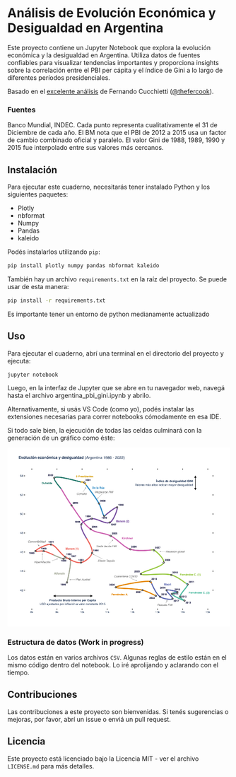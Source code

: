 # Análisis de Evolución Económica y Desigualdad en Argentina

Este proyecto contiene un Jupyter Notebook que explora la evolución económica y la desigualdad en Argentina. Utiliza datos de fuentes confiables para visualizar tendencias importantes y proporciona insights sobre la correlación entre el PBI per cápita y el índice de Gini a lo largo de diferentes períodos presidenciales.

Basado en el [excelente análisis](https://thevizcorner.wordpress.com/2015/11/16/desigualdad-y-crecimiento-economico-en-argentina/) de Fernando Cucchietti ([@thefercook](https://twitter.com/thefercook)).

### Fuentes
Banco Mundial, INDEC. Cada punto representa cualitativamente el 31 de Diciembre de cada año.
El BM nota que el PBI de 2012 a 2015 usa un factor de cambio combinado oficial y paralelo. 
El valor Gini de 1988, 1989, 1990 y 2015 fue interpolado entre sus valores más cercanos.

## Instalación

Para ejecutar este cuaderno, necesitarás tener instalado Python y los siguientes paquetes:

- Plotly
- nbformat
- Numpy
- Pandas
- kaleido

Podés instalarlos utilizando `pip`:

```bash
pip install plotly numpy pandas nbformat kaleido
```

También hay un archivo `requirements.txt` en la raíz del proyecto. Se puede usar de esta manera:

```bash
pip install -r requirements.txt
```

Es importante tener un entorno de python medianamente actualizado

## Uso

Para ejecutar el cuaderno, abrí una terminal en el directorio del proyecto y ejecuta:

```bash
jupyter notebook
```
Luego, en la interfaz de Jupyter que se abre en tu navegador web, navegá hasta el archivo argentina_pbi_gini.ipynb y abrilo.

Alternativamente, si usás VS Code (como yo), podés instalar las extensiones necesarias para correr notebooks cómodamente en esa IDE.

Si todo sale bien, la ejecución de todas las celdas culminará con la generación de un gráfico como éste:

![Evolución Económica y Desigualdad en Argentina](images/lastrun.png)

### Estructura de datos (Work in progress)
Los datos están en varios archivos `CSV`. Algunas reglas de estilo están en el mismo código dentro del notebook. Lo iré aprolijando y aclarando con el tiempo.

## Contribuciones
Las contribuciones a este proyecto son bienvenidas. Si tenés sugerencias o mejoras, por favor, abrí un issue o enviá un pull request.

## Licencia
Este proyecto está licenciado bajo la Licencia MIT - ver el archivo `LICENSE.md` para más detalles.






